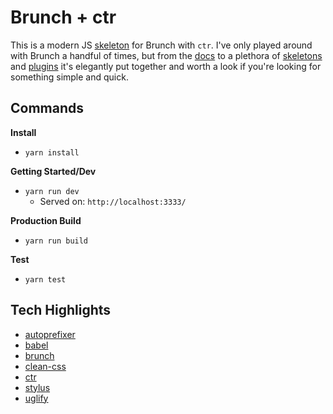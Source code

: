 # Brunch + ctr

This is a modern JS [skeleton](https://github.com/brunch/with-es6) for Brunch with `ctr`. I've only played around with Brunch a handful of times, but from the [docs](http://brunch.io/docs/getting-started) to a plethora of [skeletons](http://brunch.io/skeletons) and [plugins](http://brunch.io/skeletons) it's elegantly put together and worth a look if you're looking for something simple and quick.


## Commands

__Install__

+ `yarn install`

__Getting Started/Dev__

+ `yarn run dev`
    * Served on: `http://localhost:3333/`

__Production Build__

+ `yarn run build`

__Test__

+ `yarn test`



## Tech Highlights

+ [autoprefixer](https://github.com/postcss/autoprefixer)
+ [babel](https://babeljs.io/)
+ [brunch](https://github.com/brunch/brunch)
+ [clean-css](https://github.com/jakubpawlowicz/clean-css)
+ [ctr](https://ctr-lang.com)
+ [stylus](http://stylus-lang.com/)
+ [uglify](http://lisperator.net/uglifyjs/)
